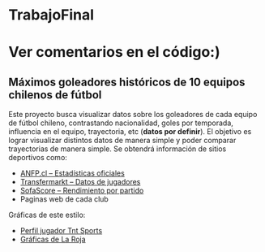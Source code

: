 # TrabajoFinal
# Ver comentarios en el código:)

## Máximos goleadores históricos de 10 equipos chilenos de fútbol

Este proyecto busca visualizar datos sobre los goleadores de cada equipo de fútbol chileno, contrastando nacionalidad, goles por temporada, influencia en el equipo, trayectoria, etc (**datos por definir**).
El objetivo es lograr visualizar distintos datos de manera simple y poder comparar trayectorias de manera simple.
Se obtendrá información de sitios deportivos como:

- [ANFP.cl – Estadísticas oficiales](https://www.anfp.cl)
- [Transfermarkt – Datos de jugadores](https://www.transfermarkt.com)
- [SofaScore – Rendimiento por partido](https://www.sofascore.com)
- Paginas web de cada club

Gráficas de este estilo:

- [Perfil jugador Tnt Sports](https://www.instagram.com/p/DJhmjpwNxLS/)
- [Gráficas de La Roja](https://www.instagram.com/elluchoreyes/p/DCl6f_TI7Qp/)
  
